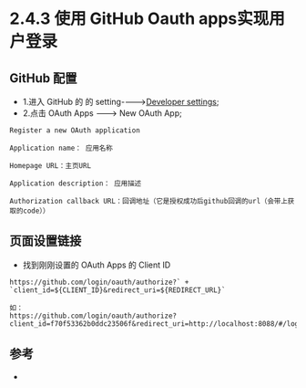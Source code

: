 # 2.4.3 使用 GitHub Oauth apps实现用户登录

## GitHub 配置
- 1.进入 GitHub 的 的 setting---->[Developer settings](https://github.com/settings/apps);
- 2.点击 OAuth Apps ---> New OAuth App;
```
Register a new OAuth application

Application name： 应用名称

Homepage URL：主页URL

Application description： 应用描述

Authorization callback URL：回调地址（它是授权成功后github回调的url（会带上获取的code））
```



## 页面设置链接

- 找到刚刚设置的 OAuth Apps 的 Client ID
```
https://github.com/login/oauth/authorize?` + `client_id=${CLIENT_ID}&redirect_uri=${REDIRECT_URL}`

如：
https://github.com/login/oauth/authorize?client_id=f70f53362b0ddc23506f&redirect_uri=http://localhost:8088/#/login
```



## 参考
- []()
